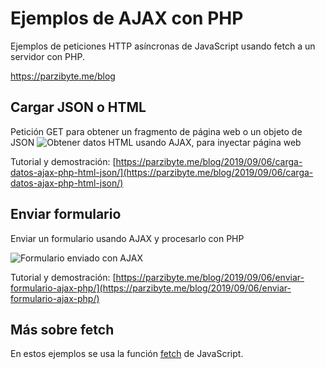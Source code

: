 # Ejemplos de AJAX con PHP
Ejemplos de peticiones HTTP asíncronas de JavaScript usando fetch a un servidor con PHP.

https://parzibyte.me/blog

## Cargar JSON o HTML
Petición GET para obtener un fragmento de página web o un objeto de JSON
![Obtener datos HTML usando AJAX, para inyectar página web](https://parzibyte.me/blog/wp-content/uploads/2019/09/Carga-din%C3%A1mica-de-HTML-usando-AJAX-y-PHP.gif)


Tutorial y demostración: [https://parzibyte.me/blog/2019/09/06/carga-datos-ajax-php-html-json/](https://parzibyte.me/blog/2019/09/06/carga-datos-ajax-php-html-json/)

## Enviar formulario
Enviar un formulario usando AJAX y procesarlo con PHP

![Formulario enviado con AJAX](https://parzibyte.me/blog/wp-content/uploads/2019/09/Formulario-enviado-a-PHP-usando-Ajax-dise%C3%B1o-Bootstrap-4.gif)

Tutorial y demostración: [https://parzibyte.me/blog/2019/09/06/enviar-formulario-ajax-php/](https://parzibyte.me/blog/2019/09/06/enviar-formulario-ajax-php/)

## Más sobre fetch
En estos ejemplos se usa la función [fetch](https://parzibyte.me/blog/2019/06/03/fetch-api-javascript-peticiones-http-promesas/) de JavaScript.